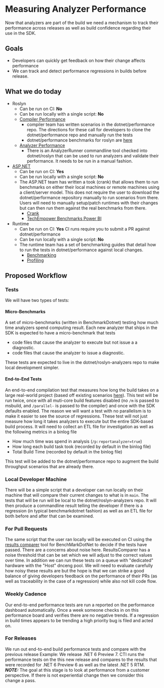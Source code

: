 # Measuring Analyzer Performance

Now that analyzers are part of the build we need a mechanism to track their performance across releases as well as build confidence regarding their use in the SDK.

## Goals

- Developers can quickly get feedback on how their change affects performance
- We can track and detect performance regressions in builds before release.

## What we do today

- Roslyn
  - Can be run on CI: **No**
  - Can be run locally with a single script: **No**
  - [Compiler Performance](https://github.com/dotnet/roslyn/blob/main/docs/wiki/Measuring-Compiler-Performance.md)
    - compiler team has written scenarios in the dotnet/performance repo. The directions for these call for developers to clone the dotnet/performance repo and manually run the tests
    - dotnet/performance benchmarks for roslyn are [here]((https://github.com/dotnet/performance/tree/main/src/benchmarks/real-world/Roslyn))
  - [Analyzer Performance](https://microsoft.sharepoint.com/teams/managedlanguages/_layouts/15/Doc.aspx?sourcedoc={79b652be-6aa1-4feb-8d23-fa9127483ce9}&action=edit&wd=target%28Productivity%2FHelpers.one%7Caf49b9ef-72a4-4dee-9cf1-460fe552857a%2FHow%20to%20use%20AnalyzerRunner%7Cf8d125f1-83d6-47eb-8bde-09070142ceee%2F%29)
    - There is an AnalyzerRunner commandline tool checked into dotnet/roslyn that can be used to run analyzers and validate their performance. It needs to be run in a manual fashion.
- [ASP.NET](https://github.com/aspnet/Benchmarks/blob/main/scenarios/README.md)
    - Can be run on CI: **Yes**
    - Can be run locally with a single script: **No**
    - The ASP.NET team has written a took (crank) that allows them to run benchmarks on either their local machines or remote machines using a client/server model. This does not require the user to download the dotnet/performance repository manually to run scenarios from there. Users will need to manually setup/patch runtimes with their changes but can then run them against the real benchmarks from there.
        - [Crank](https://github.com/dotnet/crank)
        - [TechEmpower Benchmarks Power BI](https://msit.powerbi.com/view?r=eyJrIjoiYTZjMTk3YjEtMzQ3Yi00NTI5LTg5ZDItNmUyMGRlOTkwMGRlIiwidCI6IjcyZjk4OGJmLTg2ZjEtNDFhZi05MWFiLTJkN2NkMDExZGI0NyIsImMiOjV9)
- Runtime
    - Can be run on CI: **Yes** CI runs require you to submit a PR against dotnet/performance
    - Can be run locally with a single script: **No**
    - The runtime team has a set of benchmarking guides that detail how to run the tests in dotnet/performance against local changes.
        - [Benchmarking](https://github.com/dotnet/performance/blob/main/docs/benchmarking-workflow-dotnet-runtime.md)
        - [Profiling](https://github.com/dotnet/performance/blob/main/docs/profiling-workflow-dotnet-runtime.md)

## Proposed Workflow

### Tests
We will have two types of tests:

#### Micro-Benchmarks
A set of micro-benchmarks (written in BenchmarkDotnet) testing how much time analyzers spend computing result. Each new analyzer that ships in the SDK is expected to have a micro-benchmark that tests
- code files that cause the analyzer to execute but not issue a a diagnostic.
- code files that cause the analyzer to issue a diagnostic.

These tests are expected to live in the dotnet/roslyn-analyzers repo to make local development simpler.

#### End-to-End Tests
An end-to-end compilation test that measures how long the build takes on a large real-world project (based off existing scenarios [here](https://github.com/dotnet/performance/blob/main/docs/sdk-scenarios.md#sdk-build-throughput-scenario)). This test will be run twice, once with all muti-core build features disabled (no `/m` is passed to msbuild, and `/parallel-` is passed to the compiler) and once with the SDK defaults enabled. The reason we will want a test with no parallelism is to make it easier to see the source of regressions. These test will not just measure how long it takes analyzers to execute but the entire SDK-based build process. It will need to collect an ETL file for investigation as well as the following metrics in a binlog file
- How much time was spend in analysis (`/p:reportanalyzer=true`)
- How long each build task took (recorded by default in the binlog file)
- Total Build Time (recorded by default in the binlog file)

This test will be added to the dotnet/performance repo to augment the build throughput scenarios that are already there.

### Local Developer Machine

There will be a simple script that a developer can run locally on their machine that will compare their current changes to what is in `main`. The tests that will be run will be local to the dotnet/roslyn-analyzers repo. It will then produce a commandline result telling the developer if there is a regression (in typical benchmarkdotnet fashion) as well as an ETL file for both before and after that can be examined.

### For Pull Requests

The same script that the user ran locally will be executed on CI using the [results comparer](https://github.com/dotnet/performance/blob/main/src/tools/ResultsComparer/README.md) tool for BenchMarkDotNet to decide if the tests have passed. There are a concerns about noise here. ResultsComparer has a noise threshold that can be set which we will adjust to the correct values over time. In addition we can run these tests on a queue with "dedicated" hardware with the "Host" dnceng pool. We will need to evaluate carefully how noisy these results are but the hope is that we can strike a good balance of giving developers feedback on the performance of their PRs (as well as traceability in the case of a regression) while also not kill code flow.

### Weekly Cadence

Our end-to-end performance tests are run a reported on the performance dashboard automatically. Once a week someone checks in on this performance board and verifies there are no negative trends. If a regression in build times appears to be trending a high priority bug is filed and acted on.

### For Releases

We run out end-to-end build performance tests and compare with the previous release
Example: We release .NET 6 Preview 7. CTI runs the performance tests on the this new release and compares to the results that were recorded for .NET 6 Preview 6 as well as the latest .NET 5 RTM. ***NOTE:*** The goal at this stage is to look at performance from a customer perspective. If there is not experiential change then we consider this change a pass.
